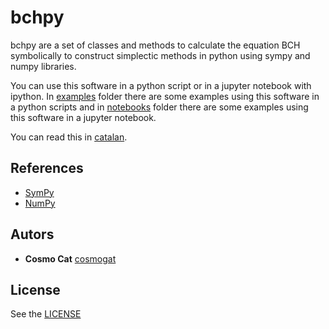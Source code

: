 # bchpy
bchpy are a set of classes and methods to calculate the equation BCH symbolically to construct simplectic methods in python using sympy and numpy libraries.

You can use this software in a python script or in a jupyter notebook with ipython. In [examples](examples/) folder there are some examples using this software in a python scripts and in [notebooks](notebooks/) folder there are some examples using this software in a jupyter notebook.

You can read this in [catalan](README.ca.md).

## References
* [SymPy](https://github.com/sympy/sympy)
* [NumPy](https://github.com/numpy/numpy)

## Autors
* **Cosmo Cat**  [cosmogat](https://github.com/cosmogat)
## License
See the [LICENSE](LICENSE)
